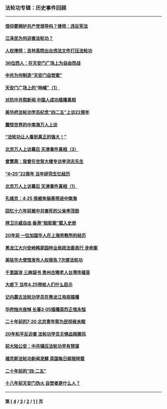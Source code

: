 ### 法轮功专辑：历史事件回顾
---
#### [信仰要拥护共产党领导吗？律师：违反宪法](../../pages/nf5793/n14061325.md?10120430) 
#### [江泽民为何迫害法轮功？](../../pages/nf5793/n13876324.md?10120430) 
#### [人权律师：吉林高院出台违法文件打压法轮功](../../pages/nf5793/n13825665.md?10120430) 
#### [36位西人：在天安门广场上为自由而战](../../pages/nf5793/n13390029.md?10120430) 
#### [中共为何制造“天安门自焚案”](../../pages/nf5793/n13183270.md?10120430) 
#### [天安门广场上的“呐喊”（1）](../../pages/nf5793/n13105277.md?10120430) 
#### [对抗中共假新闻 中国人成功插播真相](../../pages/nf5793/n12910618.md?10120430) 
#### [美华府法轮功学员纪念“四二五”上访22周年](../../pages/nf5793/n12904445.md?10120430) 
#### [震惊世界的中南海万人上访](../../pages/nf5793/n12903976.md?10120430) 
#### [“法轮功让人看到真正的强大！”](../../pages/nf5793/n12903195.md?10120430) 
#### [北京万人上访幕后 天津事件真相（3）](../../pages/nf5793/n12902807.md?10120430) 
#### [曾慧燕：我曾在世贸大楼专访李洪志先生](../../pages/nf5793/n12898729.md?10120430) 
#### [“4•25”22周年 当年研究生忆经历](../../pages/nf5793/n12894152.md?10120430) 
#### [北京万人上访幕后 天津事件真相（1）](../../pages/nf5793/n12885174.md?10120430) 
#### [孔维京：4·25 我被朱镕基带进中南海](../../pages/nf5793/n12864987.md?10120430) 
#### [回忆十六年前被中共害死的父亲李茂勋](../../pages/nf5793/n12880270.md?10120430) 
#### [捍卫示威自由 香港“阻街案”载入史册](../../pages/nf5793/n12811245.md?10120430) 
#### [20年前 一位加国华人在上海劳教所的经历](../../pages/nf5793/n12707932.md?10120430) 
#### [黑龙江大兴安岭韩家园林业局政法委恶行 涉命案](../../pages/nf5793/n12622815.md?10120430) 
#### [美驻华大使馆发布人权报告 7次提法轮功](../../pages/nf5793/n12520541.md?10120430) 
#### [千里跋涉 三麻袋书 贵州古稀老人台湾传福音](../../pages/nf5793/n12198750.md?10120430) 
#### [大疫下 当年4.25带给人们什么启示](../../pages/nf5793/n12058565.md?10120430) 
#### [记内蒙古法轮功学员在黑龙江电视插播](../../pages/nf5793/n11699194.md?10120430) 
#### [华府烛光夜悼 长春3·05插播英烈正信永恒](../../pages/nf5793/n11397432.md?10120430) 
#### [二十年前的7·20 北京青年郭为民彻夜未眠](../../pages/nf5793/n11354195.md?10120430) 
#### [20年和平反迫害 法轮功学员无惧血雨腥风](../../pages/nf5793/n11348279.md?10120430) 
#### [前大陆公安：中共镇压法轮功早有预谋](../../pages/nf5793/n11352168.md?10120430) 
#### [福克斯法轮功新闻发酵  英国每日邮报转载](../../pages/nf5793/n11285952.md?10120430) 
#### [二十年前的“四·二五”](../../pages/nf5793/n11207639.md?10120430) 
#### [十八年前天安门伪火 自焚者是什么人？](../../pages/nf5793/n10996556.md?10120430) 

---
#### 第 [ [4](./4.md?10120430) / [3](./3.md?10120430) / [2](./2.md?10120430) / [1](./1.md?10120430) ] 页
